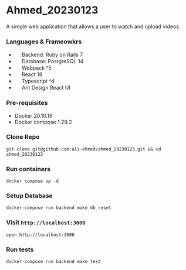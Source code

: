 # Ahmed_20230123

A simple web application that allows a user to watch and upload videos.

### Languages & Frameowkrs
- <img src="https://upload.wikimedia.org/wikipedia/commons/1/16/Ruby_on_Rails-logo.png" style="height: 15px; width:15px;"/> Backend: Ruby on Rails 7
- <img src="https://upload.wikimedia.org/wikipedia/commons/thumb/2/29/Postgresql_elephant.svg/1985px-Postgresql_elephant.svg.png" style="height: 15px; width:15px;"/> Database: PostgreSQL 14
- <img src="https://raw.githubusercontent.com/webpack/media/master/logo/icon-square-big.png" style="height: 15px; width:15px;"/> Webpack ^5
- <img src="https://upload.wikimedia.org/wikipedia/commons/thumb/a/a7/React-icon.svg/2300px-React-icon.svg.png" style="height: 15px; width:15px;"/> React 18
- <img src="https://upload.wikimedia.org/wikipedia/commons/thumb/4/4c/Typescript_logo_2020.svg/2048px-Typescript_logo_2020.svg.png" style="height: 15px; width:15px;"/> Typescript ^4
- <img src="https://gw.alipayobjects.com/zos/rmsportal/KDpgvguMpGfqaHPjicRK.svg" style="height: 15px; width:15px;"/> Ant Design React UI

### Pre-requisites
- Docker 20.10.16
- Docker compose 1.29.2

### Clone Repo
```shell
git clone git@github.com:ali-ehmed/ahmed_20230123.git && cd ahmed_20230123
```

### Run containers
```shell
docker compose up -d
```

### Setup Database
```shell
docker-compose run backend make db_reset
```

### Visit `http://localhost:3000`
```shell
open http://localhost:3000
```

### Run tests
```shell
docker-compose run backend make test
```
